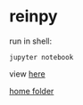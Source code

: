 # reinpy

run in shell:
```
jupyter notebook
```

view [here](http://nbviewer.ipython.org/)

[home folder](http://localhost:8888/tree/My%20Documents/E/Work/Projects/RenewableReindeer/reinpy)

